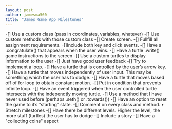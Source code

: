 ```yaml
---
layout: post
author: jamesma560
title: "James Game App Milestones"
---
```


-[]	Use a custom class (pass in coordinates, variables, whatever)
-[]	Use custom methods with those custom class
-[] Create screen. 
-[]	Fullfill all assignment requirements.
-[]Include both key and click events. 
-[] Have a .congratulate() that appears when the user wins.
-[] Have a turtle .write() game instructions to the screen
-[]	Use a custom turtles to display information to the user
-[]	Just have good user feedback
-[]	Try to implement a loop.
-[]	Have a turtle that is controlled by the user’s arrow key. 
-[]	Have a turtle that moves independently of user input. This may be something which the user has to dodge.
-[] Have a turtle that moves based off of for loop to obtain constant motion. 
-[] Put in condition that prevents infinite loop. 
-[] Have an event triggered when the user controlled turtle intersects with the independtly moving turtle.
-[]	Use a method that I have never used before (perhaps .seth() or .towards())
-[]	Have an option to reset the game to it’s “starting” state. 
-[] Comment on every class and method. 
•	Stretch milestones
-[]	Have there be different levels. Higher the level, the more stuff (turtles) the user has to dodge
-[] Include a story
-[] Have a "collecting coins" aspect
